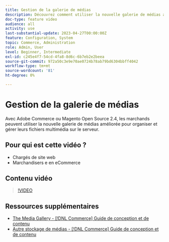 ```yaml
---
title: Gestion de la galerie de médias
description: Découvrez comment utiliser la nouvelle galerie de médias améliorée pour organiser et gérer les fichiers multimédia sur le serveur.
doc-type: feature video
audience: all
activity: use
last-substantial-update: 2023-04-27T00:00:00Z
feature: Configuration, System
topic: Commerce, Administration
role: Admin, User
level: Beginner, Intermediate
exl-id: c245e4f7-54cd-4fa8-8d6c-6b7eb2e2beea
source-git-commit: 972a50c3e9e70ae0724b78ab79bd6304bbff4042
workflow-type: tm+mt
source-wordcount: '81'
ht-degree: 0%

---
```


# Gestion de la galerie de médias

Avec Adobe Commerce ou Magento Open Source 2.4, les marchands peuvent utiliser la nouvelle galerie de médias améliorée pour organiser et gérer leurs fichiers multimédia sur le serveur.

## Pour qui est cette vidéo ?

- Chargés de site web
- Marchandisers e en eCommerce

## Contenu vidéo

>[!VIDEO](https://video.tv.adobe.com/v/3411044?quality=12&learn=on&captions=fre_fr)

## Ressources supplémentaires

- [The Media Gallery - [!DNL Commerce] Guide de conception et de contenu](https://experienceleague.adobe.com/fr/docs/commerce-admin/content-design/wysiwyg/gallery/media-gallery)
- [Autre stockage de médias - [!DNL Commerce] Guide de conception et de contenu](https://experienceleague.adobe.com/fr/docs/commerce-admin/content-design/wysiwyg/storage/media-storage)
